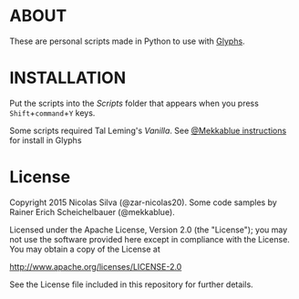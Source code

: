 # ABOUT

These are personal scripts made in Python to use with [Glyphs](http://glyphsapp.com/).


# INSTALLATION

Put the scripts into the *Scripts* folder that appears when you press `Shift`+`command`+`Y` keys.

Some scripts required Tal Leming's *Vanilla*. See [@Mekkablue instructions](https://github.com/mekkablue/Glyphs-Scripts) for install in Glyphs


# License

Copyright 2015 Nicolas Silva (@zar-nicolas20).
Some code samples by Rainer Erich Scheichelbauer (@mekkablue).

Licensed under the Apache License, Version 2.0 (the "License");
you may not use the software provided here except in compliance with the License.
You may obtain a copy of the License at

http://www.apache.org/licenses/LICENSE-2.0

See the License file included in this repository for further details.

